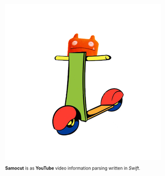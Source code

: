 <p align="center">
    <img src="Assets/Samocut-logo.png?raw=true" alt="Catamaran"/>
</p>

**Samocut** is as **YouTube** video information parsing written in *Swift*.
